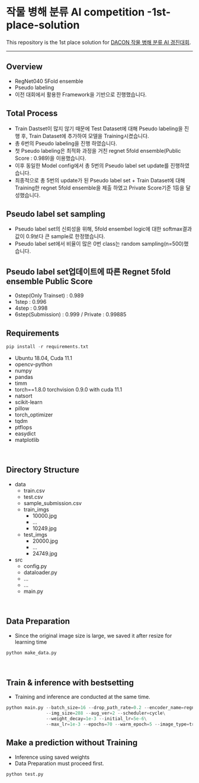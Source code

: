 # 작물 병해 분류 AI competition -1st-place-solution
This repository is the 1st place solution for [DACON 작물 병해 분류 AI 경진대회](https://dacon.io/competitions/official/235842/overview/description).

***
## Overview
- RegNet040 5Fold ensemble
- Pseudo labeling
- 이전 대회에서 활용한 Framework을 기반으로 진행했습니다.

## Total Process
- Train Dastset이 많지 않기 때문에 Test Dataset에 대해 Pseudo labeling을 진행 후, Train Dataset에 추가하여 모델을 Training시켰습니다.
- 총 6번의 Pseudo labeling을 진행 하였습니다.
- 첫 Pseudo labeling은 최적화 과정을 거친 regnet 5fold ensemble(Public Score : 0.989)을 이용했습니다.
- 이후 동일한 Model config에서 총 5번의 Pseudo label set update를 진행하였습니다.
- 최종적으로 총 5번의 update가 된 Pseudo label set + Train Dataset에 대해 Training한 regnet 5fold ensemble을 제출 하였고 Private Score기준 1등을 달성했습니다.

## Pseudo label set sampling
- Pseudo label set의 신뢰성을 위해, 5fold ensembel logic에 대한 softmax결과값이 0.9보다 큰 sample로 한정했습니다.
- Pseudo label set에서 비율이 많은 0번 class는 random sampling(n=500)했습니다.

## Pseudo label set업데이트에 따른 Regnet 5fold ensemble Public Score
- 0step(Only Trainset) : 0.989
- 1step : 0.996
- 4step : 0.998
- 6step(Submission) : 0.999 / Private : 0.99885

## Requirements
```python
pip install -r requirements.txt
```
- Ubuntu 18.04, Cuda 11.1
- opencv-python  
- numpy  
- pandas
- timm
- torch==1.8.0 torchvision 0.9.0 with cuda 11.1
- natsort
- scikit-learn
- pillow
- torch_optimizer
- tqdm
- ptflops
- easydict
- matplotlib

<br>

## Directory Structure
- data
    - train.csv
    - test.csv
    - sample_submission.csv
    - train_imgs
        - 10000.jpg
        - ...
        - 10249.jpg
    - test_imgs
        - 20000.jpg
        - ...
        - 24749.jpg
- src
    - config.py
    - dataloader.py
    - ...
    - ...
    - main.py

<br>

## Data Preparation
- Since the original image size is large, we saved it after resize for learning time
```python
python make_data.py
```

<br>

## Train & inference with bestsetting
- Training and inference are conducted at the same time.
```python
python main.py --batch_size=16 --drop_path_rate=0.2 --encoder_name=regnety_040\
			   --img_size=288 --aug_ver=2 --scheduler=cycle\
               --weight_decay=1e-3 --initial_lr=5e-6\
               --max_lr=1e-3 --epochs=70 --warm_epoch=5 --image_type=train_1024
```

## Make a prediction without Training
- Inference using saved weights
- Data Preparation must proceed first.
```python
python test.py
```


